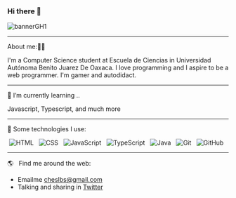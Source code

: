 ### Hi there 👋

<!--
**SergioCruzL/SergioCruzL** is a ✨ _special_ ✨ repository because its `README.md` (this file) appears on your GitHub profile.

Here are some ideas to get you started:

- 🔭 I’m currently working on ...
- 🌱 I’m currently learning ...
- 👯 I’m looking to collaborate on ...
- 🤔 I’m looking for help with ...
- 💬 Ask me about ...
- 📫 How to reach me: ...
- 😄 Pronouns: ...
- ⚡ Fun fact: ...
-->
![bannerGH1](https://user-images.githubusercontent.com/90009264/150397276-cd86f03f-4260-4574-83af-2dc34f406f6f.png)

---
About me:👨‍💻

I'm a Computer Science student at Escuela de Ciencias in Universidad Autónoma Benito Juarez De Oaxaca. I love programming and I aspire to be a web programmer. I'm gamer and autodidact.

---
🌱 I’m currently learning ..

Javascript, Typescript, and much more

---
🎯   Some technologies I use:
<p align="center">
  <img src="https://img.shields.io/badge/HTML5-E34F26?style=for-the-badge&logo=html5&logoColor=white" alt="HTML" />&nbsp;&nbsp;
  <img src="https://img.shields.io/badge/CSS3-1572B6?style=for-the-badge&logo=css3&logoColor=white" alt="CSS" />&nbsp;&nbsp;
  <img src="https://img.shields.io/badge/JavaScript-323330?style=for-the-badge&logo=javascript&logoColor=F7DF1E" alt="JavaScript" />&nbsp;&nbsp;
  <img src="https://img.shields.io/badge/TypeScript-007ACC?style=for-the-badge&logo=typescript&logoColor=white" alt="TypeScript" />&nbsp;&nbsp;
  <img src="https://img.shields.io/badge/Java-323330?style=for-the-badge&logo=java&logoColor=F7DF1E" alt="Java" />&nbsp;&nbsp;
  <img src="https://img.shields.io/badge/Git-F05032?style=for-the-badge&logo=git&logoColor=white" alt="Git" />&nbsp;&nbsp;
  <img src="https://img.shields.io/badge/github%20-%23000.svg?&style=for-the-badge&logo=github&logoColor=white" alt="GitHub" />&nbsp;&nbsp;
</p>

---

🌎 &nbsp;&nbsp;Find me around the web:
- Emailme cheslbs@gmail.com
- Talking and sharing in <a href="https://www.twitter.com/ChesLBS">Twitter</a>
